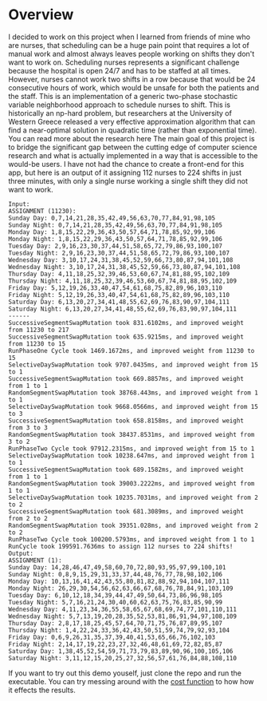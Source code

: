 # Overview 
I decided to work on this project when I learned from friends of mine who are nurses, that scheduling can be a huge pain point that requires a lot of manual work and almost always leaves people working on shifts they don't want to work on.  Scheduling nurses represents a significant challenge because the hospital is open 24/7 and has to be staffed at all times. However, nurses cannot work two shifts in a row because that would be 24 consecutive hours of work, which would be unsafe for both the patients and the staff.
This is an implementation of a generic two-phase stochastic variable neighborhood approach to schedule nurses to shift. This is historically an np-hard problem, but researchers at the University of Western Greece released a very effective approximation algorithm that can find a near-optimal solution in quadratic time (rather than exponential time). You can read more about the research here
The main goal of this project is to bridge the significant gap between the cutting edge of computer science research and what is actually implemented in a way that is accessible to the would-be users. 
I have not had the chance to create a front-end for this app, but here is an output of it assigning 112 nurses to 224 shifts in just three minutes, with only a single nurse working a single shift they did not want to work.

```
Input:
ASSIGNMENT (11230):
Sunday Day: 0,7,14,21,28,35,42,49,56,63,70,77,84,91,98,105
Sunday Night: 0,7,14,21,28,35,42,49,56,63,70,77,84,91,98,105
Monday Day: 1,8,15,22,29,36,43,50,57,64,71,78,85,92,99,106
Monday Night: 1,8,15,22,29,36,43,50,57,64,71,78,85,92,99,106
Tuesday Day: 2,9,16,23,30,37,44,51,58,65,72,79,86,93,100,107
Tuesday Night: 2,9,16,23,30,37,44,51,58,65,72,79,86,93,100,107
Wednesday Day: 3,10,17,24,31,38,45,52,59,66,73,80,87,94,101,108
Wednesday Night: 3,10,17,24,31,38,45,52,59,66,73,80,87,94,101,108
Thursday Day: 4,11,18,25,32,39,46,53,60,67,74,81,88,95,102,109
Thursday Night: 4,11,18,25,32,39,46,53,60,67,74,81,88,95,102,109
Friday Day: 5,12,19,26,33,40,47,54,61,68,75,82,89,96,103,110
Friday Night: 5,12,19,26,33,40,47,54,61,68,75,82,89,96,103,110
Saturday Day: 6,13,20,27,34,41,48,55,62,69,76,83,90,97,104,111
Saturday Night: 6,13,20,27,34,41,48,55,62,69,76,83,90,97,104,111
------
SuccessiveSegmentSwapMutation took 831.6102ms, and improved weight from 11230 to 217
SuccessiveSegmentSwapMutation took 635.9215ms, and improved weight from 11230 to 15
RunPhaseOne Cycle took 1469.1672ms, and improved weight from 11230 to 15
SelectiveDaySwapMutation took 9707.0435ms, and improved weight from 15 to 1
SuccessiveSegmentSwapMutation took 669.8857ms, and improved weight from 1 to 1
RandomSegmentSwapMutation took 38768.443ms, and improved weight from 1 to 1
SelectiveDaySwapMutation took 9668.0566ms, and improved weight from 15 to 3
SuccessiveSegmentSwapMutation took 658.8158ms, and improved weight from 3 to 3
RandomSegmentSwapMutation took 38437.8531ms, and improved weight from 3 to 2
RunPhaseTwo Cycle took 97912.2315ms, and improved weight from 15 to 1
SelectiveDaySwapMutation took 10238.647ms, and improved weight from 1 to 1
SuccessiveSegmentSwapMutation took 689.1582ms, and improved weight from 1 to 1
RandomSegmentSwapMutation took 39003.2222ms, and improved weight from 1 to 1
SelectiveDaySwapMutation took 10235.7031ms, and improved weight from 2 to 2
SuccessiveSegmentSwapMutation took 681.3089ms, and improved weight from 2 to 2
RandomSegmentSwapMutation took 39351.028ms, and improved weight from 2 to 2
RunPhaseTwo Cycle took 100200.5793ms, and improved weight from 1 to 1
RunCycle took 199591.7636ms to assign 112 nurses to 224 shifts!
Output:
ASSIGNMENT (1):
Sunday Day: 14,28,46,47,49,58,60,70,72,80,93,95,97,99,100,101
Sunday Night: 0,8,9,15,29,31,33,37,44,48,76,77,78,98,102,106
Monday Day: 10,13,16,41,42,43,55,80,81,82,88,92,94,104,107,111
Monday Night: 26,29,30,54,56,62,63,66,67,68,76,78,84,91,103,109
Tuesday Day: 6,10,12,18,34,39,44,47,49,50,64,73,86,96,98,105
Tuesday Night: 5,7,16,21,24,30,40,60,62,63,75,76,83,85,90,99
Wednesday Day: 4,11,23,34,36,55,58,65,67,68,69,74,77,101,110,111
Wednesday Night: 5,7,13,19,20,28,35,52,53,81,86,91,94,97,108,109
Thursday Day: 2,8,17,18,25,45,57,64,70,71,75,76,87,89,95,107
Thursday Night: 1,4,22,24,33,36,42,43,50,51,59,74,79,92,93,104
Friday Day: 0,6,9,26,31,35,37,39,40,41,53,65,66,76,102,103
Friday Night: 2,14,17,19,22,23,27,32,46,48,61,69,72,82,85,87
Saturday Day: 1,38,45,52,54,59,71,73,79,83,89,90,96,100,105,106
Saturday Night: 3,11,12,15,20,25,27,32,56,57,61,76,84,88,108,110
```

If you want to try out this demo youself, just clone the repo and run the executable. You can try messing around with the [cost function](https://github.com/chnakamura/NurseScheduler/blob/main/Nurse_Scheduling/Models/Nurse.cs#L41) to how how it effects the results. 
